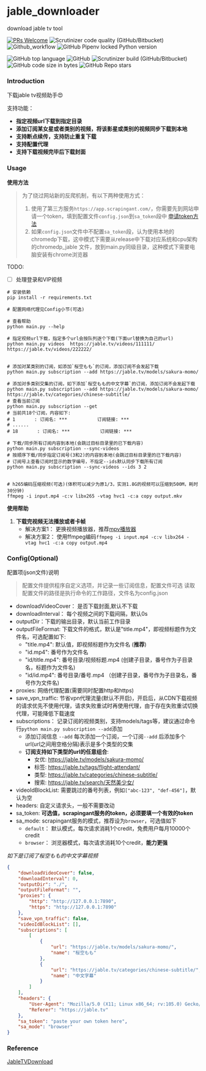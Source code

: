 # jable_downloader
download jable tv tool

[![PRs Welcome](https://img.shields.io/badge/PRs-welcome-brightgreen.svg?style=flat-square)](https://makeapullrequest.com)
![Scrutinizer code quality (GitHub/Bitbucket)](https://img.shields.io/scrutinizer/quality/g/2niuhe/jable_downloader/main)
![Github_workflow](https://github.com/2niuhe/jable_downloader/actions/workflows/python-package.yml/badge.svg)
![GitHub Pipenv locked Python version](https://img.shields.io/github/pipenv/locked/python-version/2niuhe/jable_downloader)

![GitHub top language](https://img.shields.io/github/languages/top/2niuhe/jable_downloader)
![GitHub](https://img.shields.io/github/license/2niuhe/jable_downloader)
![Scrutinizer build (GitHub/Bitbucket)](https://img.shields.io/scrutinizer/build/g/2niuhe/jable_downloader/main)
![GitHub code size in bytes](https://img.shields.io/github/languages/code-size/2niuhe/jable_downloader)
![GitHub Repo stars](https://img.shields.io/github/stars/2niuhe/jable_downloader?style=social)

### Introduction
下载jable tv视频助手:heart_eyes:

支持功能：
- **指定视频url下载到指定目录**
- **添加订阅某女星或者类别的视频，将该影星或类别的视频同步下载到本地**
- **支持断点续传，支持防止重复下载**
- **支持配置代理**
- **支持下载视频完毕后下载封面**

### Usage

**使用方法**

> 为了绕过网站新的反爬机制，有以下两种使用方式：
> 1. 使用了第三方服务`https://app.scrapingant.com/`，你需要先到网站申请一个token，填到配置文件`config.json`到`sa_token`段中
> [申请token方法](https://github.com/2niuhe/jable_downloader/issues/10)
> 2. 如果`config.json`文件中不配置`sa_token`段，认为使用本地的chromedp下载，这中模式下需要从release中下载对应系统和cpu架构的chromedp_jable
> 文件，放到main.py同级目录，这种模式下需要电脑安装有chrome浏览器

TODO:

- [ ] 处理登录和VIP视频


```shell
# 安装依赖
pip install -r requirements.txt

# 配置网络代理见Config小节(可选)

# 查看帮助
python main.py --help

# 指定视频url下载，指定多个url会按队列逐个下载(下面url替换为自己的url)
python main.py videos  https://jable.tv/videos/111111/  https://jable.tv/videos/222222/


# 添加对某类别的订阅，如添加`桜空もも`的订阅，添加订阅不会发起下载
python main.py subscription --add https://jable.tv/models/sakura-momo/

# 添加对多类别交集的订阅，如下添加`桜空もも的中文字幕`的订阅，添加订阅不会发起下载
python main.py subscription --add https://jable.tv/models/sakura-momo/ https://jable.tv/categories/chinese-subtitle/
# 查看当前订阅
python main.py subscription --get
# 当前共18个订阅，内容如下:
# 1       : 订阅名: ***           订阅链接: ***
# ......
# 18       : 订阅名: ***           订阅链接: ***

# 下载/同步所有订阅内容到本地(会跳过目标目录里的已下载内容)
python main.py subscription --sync-videos
# 按顺序下载/同步指定订阅号(3和2)的内容到本地(会跳过目标目录里的已下载内容)
# 订阅号上查看订阅时显示的数字编号，不指定--ids默认同步下载所有订阅
python main.py subscription --sync-videos --ids 3 2 


# h265编码压缩视频(可选)(体积可以减少为原1/3，实测1.8G的视频可以压缩到500M，耗时30分钟)
ffmpeg -i input.mp4 -c:v libx265 -vtag hvc1 -c:a copy output.mkv
```

**使用帮助**

1. **下载完视频无法播放或者卡帧**
    - 解决方案1： 更换视频播放器，推荐[mpv播放器](https://mpv.io/installation/)
    - 解决方案2： 使用ffmpeg编码`ffmpeg -i input.mp4 -c:v libx264 -vtag hvc1 -c:a copy output.mp4`

### Config(Optional)

配置项(json文件)说明

> 配置文件提供程序自定义选项，并记录一些订阅信息，配置文件可选
> 读取配置文件的路径是执行命令的工作路径，文件名为config.json

- downloadVideoCover： 是否下载封面,默认不下载
- downloadInterval： 每个视频之间的下载间隔，默认0s
- outputDir：下载的输出目录，默认当前工作目录
- outputFileFormat: 下载文件的格式，默认是"title.mp4"，即视频标题作为文件名，可选配置如下:
    - "title.mp4": 默认值，即视频标题作为文件名 (**推荐**)
    - "id.mp4": 番号作为文件名
    - "id/title.mp4": 番号目录/视频标题.mp4 (创建子目录，番号作为子目录名，标题作为文件名) 
    - "id/id.mp4": 番号目录/番号.mp4 （创建子目录，番号作为子目录名，番号作为文件名)
- proxies: 网络代理配置(需要同时配置http和https)
- save_vpn_traffic: 节省vpn代理流量(默认不开启)，开启后，从CDN下载视频的请求优先不使用代理，请求失败重试时再使用代理，由于存在失败重试切换代理，可能降低下载速度
- subscriptions： 记录订阅的视频类别，支持models/tags等，建议通过命令行` python main.py subscription --add `添加
    - 添加订阅信息 `--add` 每次添加一个订阅，一个订阅`--add` 后添加多个url(url之间用空格分隔)表示是多个类型的交集
    - **订阅支持如下类型的url的任意组合**:
      - 女优:  https://jable.tv/models/sakura-momo/
      - 标签:  https://jable.tv/tags/flight-attendant/
      - 类型:  https://jable.tv/categories/chinese-subtitle/
      - 搜索:  https://jable.tv/search/天然美少女/
- videoIdBlockList: 需要跳过的番号列表，例如`["abc-123", "def-456"]`，默认为空
- headers: 自定义请求头，一般不需要改动
- sa_token: **可选值，scrapingant服务的token，必须要填一个有效的token**
- sa_mode: scrapingant服务的模式，推荐设为`browser`，可选值如下
    - `default`： 默认模式，每次请求消耗1个credit，免费用户每月10000个credit
    - `browser`： 浏览器模式，每次请求消耗10个credit，**能力更强**

*如下是订阅了桜空もも的中文字幕视频*

```json
{
    "downloadVideoCover": false,     
    "downloadInterval": 0,
    "outputDir": "./",
    "outputFileFormat": "",  
    "proxies": {
        "http": "http://127.0.0.1:7890",
        "https": "http://127.0.0.1:7890"
    },
    "save_vpn_traffic": false,
    "videoIdBlockList": [],
    "subscriptions": [
        [
            {
                "url": "https://jable.tv/models/sakura-momo/",
                "name": "桜空もも"
            },
            {
                "url": "https://jable.tv/categories/chinese-subtitle/",
                "name": "中文字幕"
            }
        ]
    ],
    "headers": {
        "User-Agent": "Mozilla/5.0 (X11; Linux x86_64; rv:105.0) Gecko/20100101 Firefox/105.0",
        "Referer": "https://jable.tv"
    },
    "sa_token": "paste your own token here",
    "sa_mode": "browser"
}
```

### Reference
[JableTVDownload](https://github.com/hcjohn463/JableTVDownload)
